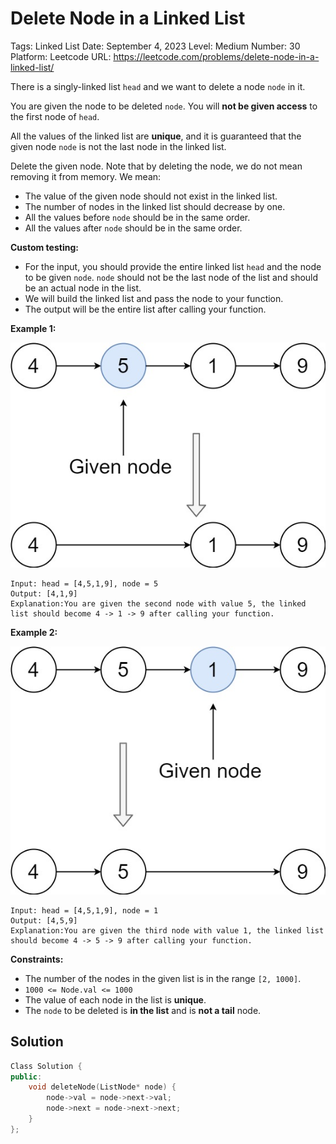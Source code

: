 # Delete Node in a Linked List

Tags: Linked List
Date: September 4, 2023
Level: Medium
Number: 30
Platform: Leetcode
URL: https://leetcode.com/problems/delete-node-in-a-linked-list/

There is a singly-linked list `head` and we want to delete a node `node` in it.

You are given the node to be deleted `node`. You will **not be given access** to the first node of `head`.

All the values of the linked list are **unique**, and it is guaranteed that the given node `node` is not the last node in the linked list.

Delete the given node. Note that by deleting the node, we do not mean removing it from memory. We mean:

- The value of the given node should not exist in the linked list.
- The number of nodes in the linked list should decrease by one.
- All the values before `node` should be in the same order.
- All the values after `node` should be in the same order.

**Custom testing:**

- For the input, you should provide the entire linked list `head` and the node to be given `node`. `node` should not be the last node of the list and should be an actual node in the list.
- We will build the linked list and pass the node to your function.
- The output will be the entire list after calling your function.

**Example 1:**

![Delete%20Node%20in%20a%20Linked%20List%208169a48d510b47859a5d09bc079b1c86/node1.jpg](Delete%20Node%20in%20a%20Linked%20List%208169a48d510b47859a5d09bc079b1c86/node1.jpg)

```
Input: head = [4,5,1,9], node = 5
Output: [4,1,9]
Explanation:You are given the second node with value 5, the linked list should become 4 -> 1 -> 9 after calling your function.

```

**Example 2:**

![Delete%20Node%20in%20a%20Linked%20List%208169a48d510b47859a5d09bc079b1c86/node2.jpg](Delete%20Node%20in%20a%20Linked%20List%208169a48d510b47859a5d09bc079b1c86/node2.jpg)

```
Input: head = [4,5,1,9], node = 1
Output: [4,5,9]
Explanation:You are given the third node with value 1, the linked list should become 4 -> 5 -> 9 after calling your function.

```

**Constraints:**

- The number of the nodes in the given list is in the range `[2, 1000]`.
- `1000 <= Node.val <= 1000`
- The value of each node in the list is **unique**.
- The `node` to be deleted is **in the list** and is **not a tail** node.

## Solution

```cpp
Class Solution {
public:
    void deleteNode(ListNode* node) {
        node->val = node->next->val;
        node->next = node->next->next; 
    }
};
```